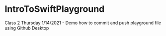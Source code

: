 # IntroToSwiftPlayground
Class 2 Thursday 1/14/2021 - Demo how to commit and push playground file using Github Desktop

